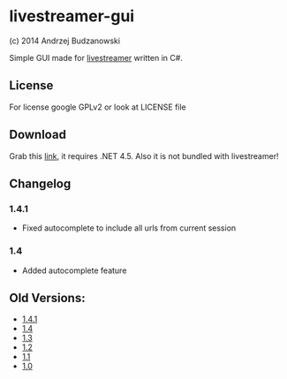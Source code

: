 ﻿# livestreamer-gui
(c) 2014 Andrzej Budzanowski

Simple GUI made for [livestreamer](http://livestreamer.readthedocs.org/en/latest/) written in C#.

## License
For license google GPLv2 or look at LICENSE file

## Download
Grab this [link](https://dl.dropboxusercontent.com/u/35418266/dev/livestreamer-gui/livestreamer-gui-1.4.exe),
it requires .NET 4.5. Also it is not bundled with livestreamer!

## Changelog
### 1.4.1
* Fixed autocomplete to include all urls from current session

### 1.4
* Added autocomplete feature

## Old Versions:
* [1.4.1](https://dl.dropboxusercontent.com/u/35418266/dev/livestreamer-gui/livestreamer-gui-1.4.1.exe)
* [1.4](https://dl.dropboxusercontent.com/u/35418266/dev/livestreamer-gui/livestreamer-gui-1.4.exe)
* [1.3](https://dl.dropboxusercontent.com/u/35418266/dev/livestreamer-gui/livestreamer-gui-1.3.exe)
* [1.2](https://dl.dropboxusercontent.com/u/35418266/dev/livestreamer-gui/livestreamer-gui-1.2.exe)
* [1.1](https://dl.dropboxusercontent.com/u/35418266/dev/livestreamer-gui/livestreamer-gui-1.1.exe)
* [1.0](https://dl.dropboxusercontent.com/u/35418266/dev/livestreamer-gui/livestreamer-gui-1.0.exe)
